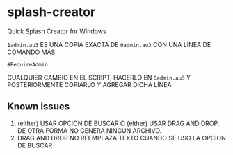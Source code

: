 # splash-creator
Quick Splash Creator for Windows

`1admin.au3` ES UNA COPIA EXACTA DE `0admin.au3` CON UNA LÍNEA DE COMANDO MÁS:

```au3
#RequireAdmin
```

CUALQUIER CAMBIO EN EL SCRIPT, HACERLO EN `0admin.au3` Y POSTERIORMENTE COPIARLO Y AGREGAR DICHA LÍNEA

## Known issues

1. (either) USAR OPCION DE BUSCAR O (either) USAR DRAG AND DROP. DE OTRA FORMA NO GENERA NINGUN ARCHIVO.
2. DRAG AND DROP NO REEMPLAZA TEXTO CUANDO SE USO LA OPCION DE BUSCAR
